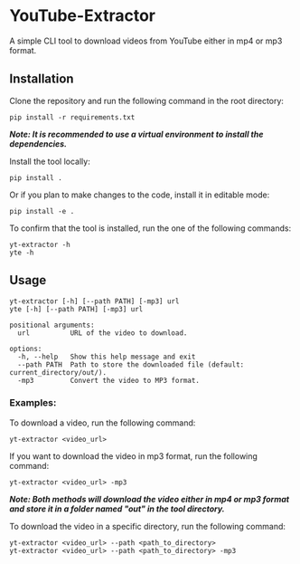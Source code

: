 # YouTube-Extractor

A simple CLI tool to download videos from YouTube either in mp4 or mp3 format.

## Installation

Clone the repository and run the following command in the root directory:

```console
pip install -r requirements.txt
```

**_Note: It is recommended to use a virtual environment to install the dependencies._**

Install the tool locally:

```console
pip install .
```

Or if you plan to make changes to the code, install it in editable mode:

```console
pip install -e .
```

To confirm that the tool is installed, run the one of the following commands:

```console
yt-extractor -h
yte -h
```

## Usage

```console
yt-extractor [-h] [--path PATH] [-mp3] url
yte [-h] [--path PATH] [-mp3] url

positional arguments:
  url          URL of the video to download.

options:
  -h, --help   Show this help message and exit
  --path PATH  Path to store the downloaded file (default: current_directory/out/).
  -mp3         Convert the video to MP3 format.
```

### Examples:

To download a video, run the following command:

```console
yt-extractor <video_url>
```

If you want to download the video in mp3 format, run the following command:

```console
yt-extractor <video_url> -mp3
```

**_Note: Both methods will download the video either in mp4 or mp3 format and store it in a folder named "out" in the tool directory._**

To download the video in a specific directory, run the following command:

```console
yt-extractor <video_url> --path <path_to_directory>
yt-extractor <video_url> --path <path_to_directory> -mp3
```
